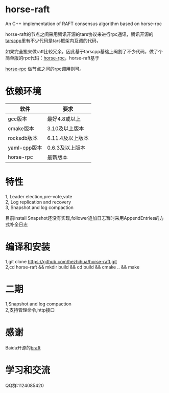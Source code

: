 # horse-raft
An  C++ implementation of RAFT consensus algorithm based on horse-rpc

horse-raft的节点之间采用腾讯开源的tars协议来进行rpc通讯，腾讯开源的[tarscpp](https://github.com/TarsCloud/TarsCpp)里有不少代码是tars框架内互调的代码， 

如果完全搬来做raft比较冗余，因此基于tarscpp基础上阉割了不少代码，做了个简单版的rpc代码：[horse-rpc](https://github.com/hezhihua/horse-rpc)，horse-raft基于  

[horse-rpc](https://github.com/hezhihua/horse-rpc) 做节点之间的rpc调用则可。    

# 依赖环境
| 软件	 | 要求 |
| ----- | ----- |
| gcc版本 | 最好4.8或以上 |
| cmake版本 | 3.10及以上版本 |
| rocksdb版本 | 6.11.4及以上版本 |
| yaml-cpp版本 | 0.6.3及以上版本 |
| horse-rpc | 最新版本 |
# 特性
1, Leader election,pre-vote,vote  
2, Log replication and recovery  
3, Snapshot and log compaction 

目前install Snapshot还没有实现,follower追加日志暂时采用AppendEntries的方式补全日志
# 编译和安装

1,git clone https://github.com/hezhihua/horse-raft.git  
2,cd horse-raft && mkdir build && cd build && cmake ..  && make 


# 二期   
1,Snapshot and log compaction     
2,支持管理命令,http接口

# 感谢
Baidu开源的[braft](https://github.com/baidu/braft)

# 学习和交流
QQ群:1124085420  
